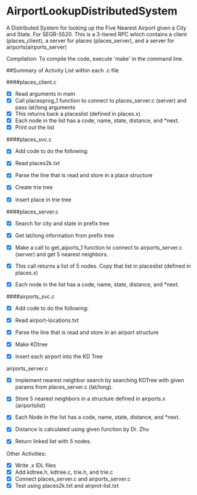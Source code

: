 ﻿# AirportLookupDistributedSystem
A Distributed System for looking up the Five Nearest Airport given a City and State. For SEGR-5520.
This is a 3-tiered RPC which contains a client (places_client), a server for places (places_server), 
and a server for airports(airports_server)


Compilation:
To compile the code, execute 'make' in the command line.


##Summary of Activity List within each .c file

####places_client.c

- [x] Read arguments in main
- [x] Call placesprog_1 function to connect to places_server.c (server) and pass lat/long arguments
- [x] This returns back a placeslist (defined in places.x)
- [x] Each node in the list has a code, name, state, distance, and *next.
- [x] Print out the list

####places_svc.c

- [x] Add code to do the following:
- [x] Read places2k.txt
- [x] Parse the line that is read and store in a place structure
- [x] Create trie tree
- [x] Insert place in trie tree

 
####places_server.c

- [x] Search for city and state in prefix tree
- [x] Get lat/long information from prefix tree
- [x] Make a call to get_aiports_1 function to connect to airports_server.c (server) and get 5 nearest neighbors. 
- [x] This call returns a list of 5 nodes. Copy that list in placeslist (defined in places.x)
- [x] Each node in the list has a code, name, state, distance, and *next.

 
####airports_svc.c

- [x] Add code to do the following:
- [x] Read airport-locations.txt
- [x] Parse the line that is read and store in an airport structure
- [x] Make KDtree
- [x] Insert each airport into the KD Tree

 
airports_server.c

- [x] Implement nearest neighbor search by searching KDTree with given params from places_server.c (lat/long).
- [x] Store 5 nearest neighbors in a structure defined in airports.x (airportslist)
- [x] Each Node in the list has a code, name, state, distance, and *next.
- [x] Distance is calculated using given function by Dr. Zhu
- [x] Return linked list with 5 nodes.


Other Activities:

- [x] Write .x IDL files
- [x] Add kdtree.h, kdtree.c, trie.h, and trie.c
- [x] Connect places_server.c and airports_server.c
- [x] Test using places2k.txt and airprot-list.txt

